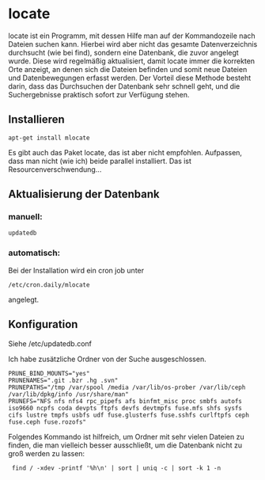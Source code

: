 # locate

locate ist ein Programm, mit dessen Hilfe man auf der Kommandozeile nach Dateien suchen kann.
Hierbei wird aber nicht das gesamte Datenverzeichnis durchsucht (wie bei find), sondern eine Datenbank, die zuvor angelegt wurde.
Diese wird regelmäßig aktualisiert, damit locate immer die korrekten Orte anzeigt, an denen sich die Dateien befinden und somit neue Dateien und Datenbewegungen erfasst werden.
Der Vorteil diese Methode besteht darin, dass das Durchsuchen der Datenbank sehr schnell geht, und die Suchergebnisse praktisch sofort zur Verfügung stehen.

## Installieren

    apt-get install mlocate

Es gibt auch das Paket locate, das ist aber nicht empfohlen.
Aufpassen, dass man nicht (wie ich) beide parallel installiert. Das ist Resourcenverschwendung...

## Aktualisierung der Datenbank

### manuell:

    updatedb
    
### automatisch:

Bei der Installation wird ein cron job unter

    /etc/cron.daily/mlocate
    
angelegt.

## Konfiguration

Siehe /etc/updatedb.conf

Ich habe zusätzliche Ordner von der Suche ausgeschlossen.

    PRUNE_BIND_MOUNTS="yes"
    PRUNENAMES=".git .bzr .hg .svn"
    PRUNEPATHS="/tmp /var/spool /media /var/lib/os-prober /var/lib/ceph  /var/lib/dpkg/info /usr/share/man"
    PRUNEFS="NFS nfs nfs4 rpc_pipefs afs binfmt_misc proc smbfs autofs iso9660 ncpfs coda devpts ftpfs devfs devtmpfs fuse.mfs shfs sysfs cifs lustre tmpfs usbfs udf fuse.glusterfs fuse.sshfs curlftpfs ceph fuse.ceph fuse.rozofs"
    
Folgendes Kommando ist hilfreich, um Ordner mit sehr vielen Dateien zu finden, die man vielleich besser ausschließt, um die Datenbank nicht zu groß werden zu lassen:

     find / -xdev -printf '%h\n' | sort | uniq -c | sort -k 1 -n
     
     
